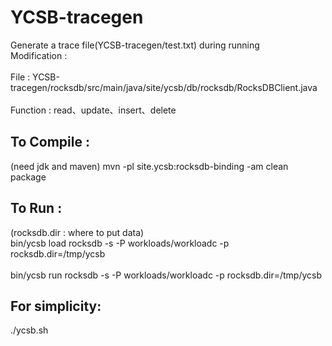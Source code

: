 # YCSB-tracegen
Generate a trace file(YCSB-tracegen/test.txt) during running
<br>Modification :</br>
<br>File : YCSB-tracegen/rocksdb/src/main/java/site/ycsb/db/rocksdb/RocksDBClient.java</br>
<br>Function : read、update、insert、delete</br>

## To Compile :
(need jdk and maven)
mvn -pl site.ycsb:rocksdb-binding -am clean package

## To Run :
(rocksdb.dir : where to put data)
<br>bin/ycsb load rocksdb -s -P workloads/workloadc -p rocksdb.dir=/tmp/ycsb</br>
<br>bin/ycsb run rocksdb -s -P workloads/workloadc -p rocksdb.dir=/tmp/ycsb</br>

## For simplicity:
./ycsb.sh
